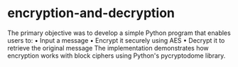 # encryption-and-decryption
The primary objective was to develop a simple Python program that enables users to:  • Input a message  • Encrypt it securely using AES  • Decrypt it to retrieve the original message  The implementation demonstrates how encryption works with block ciphers using Python's  pycryptodome library.
